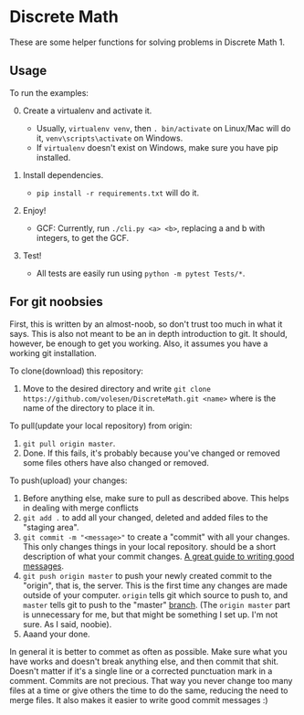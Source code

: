 # Discrete Math

These are some helper functions for solving problems in Discrete Math 1.


## Usage
To run the examples:

0. Create a virtualenv and activate it.
	* Usually, `virtualenv venv`, then `. bin/activate` on Linux/Mac will do it,
	`venv\scripts\activate` on Windows.
	* If `virtualenv` doesn't exist on Windows, make sure you have pip installed.

1. Install dependencies.
	* `pip install -r requirements.txt` will do it.

2. Enjoy!
	* GCF: Currently, run `./cli.py <a> <b>`, replacing a and b with integers,
	to get the GCF.

3. Test!
	* All tests are easily run using `python -m pytest Tests/*`.

## For git noobsies
First, this is written by an almost-noob, so don't trust too much in what it says. This is also not meant to be an in depth introduction to git. It should, however, be enough to get you working. Also, it assumes you have a working git installation.

To clone(download) this repository:
   1. Move to the desired directory and write `git clone https://github.com/volesen/DiscreteMath.git <name>` where <name> is the name of the directory to place it in.

To pull(update your local repository) from origin:
   1. `git pull origin master`.
   2. Done. If this fails, it's probably because you've changed or removed some files others have also changed or removed.

To push(upload) your changes:
   1. Before anything else, make sure to pull as described above. This helps in dealing with merge conflicts
   2. `git add .` to add all your changed, deleted and added files to the "staging area".
   3. `git commit -m "<message>"` to create a "commit" with all your changes. This only changes things in your local repository. <message> should be a short description of what your commit changes. [A great guide to writing good messages](https://chris.beams.io/posts/git-commit/).
   4. `git push origin master` to push your newly created commit to the "origin", that is, the server. This is the first time any changes are made outside of your computer. `origin` tells git which source to push to, and `master` tells git to push to the "master" [branch](https://git-scm.com/book/en/v2/Git-Branching-Basic-Branching-and-Merging). (The `origin master` part is unnecessary for me, but that might be something I set up. I'm not sure. As I said, noobie).
   5. Aaand your done.

In general it is better to commet as often as possible. Make sure what you have works and doesn't break anything else, and then commit that shit. Doesn't matter if it's a single line or a corrected punctuation mark in a comment. Commits are not precious. That way you never change too many files at a time or give others the time to do the same, reducing the need to merge files. It also makes it easier to write good commit messages :)
